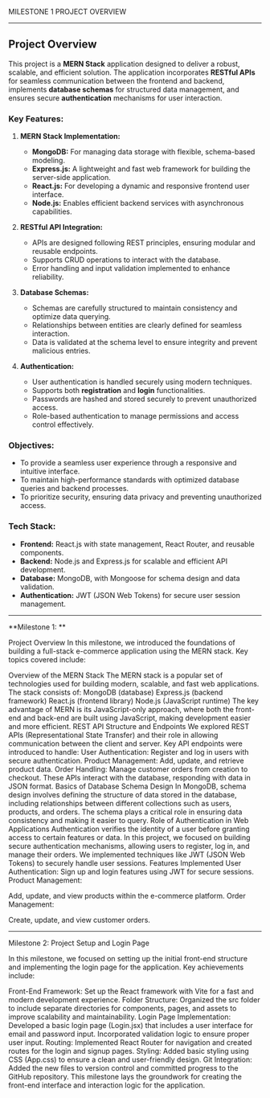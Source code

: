 MILESTONE 1 PROJECT OVERVIEW

---

## Project Overview  

This project is a **MERN Stack** application designed to deliver a robust, scalable, and efficient solution. The application incorporates **RESTful APIs** for seamless communication between the frontend and backend, implements **database schemas** for structured data management, and ensures secure **authentication** mechanisms for user interaction.  

### Key Features:  
1. **MERN Stack Implementation:**  
   - **MongoDB:** For managing data storage with flexible, schema-based modeling.  
   - **Express.js:** A lightweight and fast web framework for building the server-side application.  
   - **React.js:** For developing a dynamic and responsive frontend user interface.  
   - **Node.js:** Enables efficient backend services with asynchronous capabilities.  

2. **RESTful API Integration:**  
   - APIs are designed following REST principles, ensuring modular and reusable endpoints.  
   - Supports CRUD operations to interact with the database.  
   - Error handling and input validation implemented to enhance reliability.  

3. **Database Schemas:**  
   - Schemas are carefully structured to maintain consistency and optimize data querying.  
   - Relationships between entities are clearly defined for seamless interaction.  
   - Data is validated at the schema level to ensure integrity and prevent malicious entries.  

4. **Authentication:**  
   - User authentication is handled securely using modern techniques.  
   - Supports both **registration** and **login** functionalities.  
   - Passwords are hashed and stored securely to prevent unauthorized access.  
   - Role-based authentication to manage permissions and access control effectively.  

### Objectives:  
- To provide a seamless user experience through a responsive and intuitive interface.  
- To maintain high-performance standards with optimized database queries and backend processes.  
- To prioritize security, ensuring data privacy and preventing unauthorized access.  

### Tech Stack:  
- **Frontend:** React.js with state management, React Router, and reusable components.  
- **Backend:** Node.js and Express.js for scalable and efficient API development.  
- **Database:** MongoDB, with Mongoose for schema design and data validation.  
- **Authentication:** JWT (JSON Web Tokens) for secure user session management.  

---

**Milestone 1: **

Project Overview In this milestone, we introduced the foundations of building a full-stack e-commerce application using the MERN stack. Key topics covered include:

Overview of the MERN Stack The MERN stack is a popular set of technologies used for building modern, scalable, and fast web applications. The stack consists of: MongoDB (database) Express.js (backend framework) React.js (frontend library) Node.js (JavaScript runtime) The key advantage of MERN is its JavaScript-only approach, where both the front-end and back-end are built using JavaScript, making development easier and more efficient.
REST API Structure and Endpoints We explored REST APIs (Representational State Transfer) and their role in allowing communication between the client and server. Key API endpoints were introduced to handle: User Authentication: Register and log in users with secure authentication. Product Management: Add, update, and retrieve product data. Order Handling: Manage customer orders from creation to checkout. These APIs interact with the database, responding with data in JSON format.
Basics of Database Schema Design In MongoDB, schema design involves defining the structure of data stored in the database, including relationships between different collections such as users, products, and orders. The schema plays a critical role in ensuring data consistency and making it easier to query.
Role of Authentication in Web Applications Authentication verifies the identity of a user before granting access to certain features or data. In this project, we focused on building secure authentication mechanisms, allowing users to register, log in, and manage their orders. We implemented techniques like JWT (JSON Web Tokens) to securely handle user sessions. Features Implemented User Authentication:
Sign up and login features using JWT for secure sessions. Product Management:

Add, update, and view products within the e-commerce platform. Order Management:

Create, update, and view customer orders.

---

Milestone 2: Project Setup and Login Page

In this milestone, we focused on setting up the initial front-end structure and implementing the login page for the application. Key achievements include:

Front-End Framework: Set up the React framework with Vite for a fast and modern development experience. Folder Structure: Organized the src folder to include separate directories for components, pages, and assets to improve scalability and maintainability. Login Page Implementation: Developed a basic login page (Login.jsx) that includes a user interface for email and password input. Incorporated validation logic to ensure proper user input. Routing: Implemented React Router for navigation and created routes for the login and signup pages. Styling: Added basic styling using CSS (App.css) to ensure a clean and user-friendly design. Git Integration: Added the new files to version control and committed progress to the GitHub repository. This milestone lays the groundwork for creating the front-end interface and interaction logic for the application.
